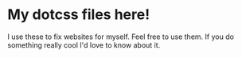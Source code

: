 # My dotcss files here!

I use these to fix websites for myself. Feel free to use them. If you do something really cool I'd love to know about it.
